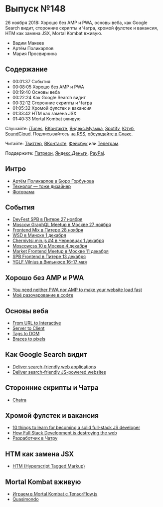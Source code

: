 # Выпуск №148

26 ноября 2018: Хорошо без AMP и PWA, основы веба, как Google Search видит, сторонние скрипты и Чатра, хромой фулстек и вакансия, HTM как замена JSX, Mortal Kombat вживую.

- Вадим Макеев
- Артём Поликарпов
- Мария Просвирнина

## Содержание

- 00:01:37 События
- 00:08:05 Хорошо без AMP и PWA
- 00:19:40 Основы веба
- 00:22:24 Как Google Search видит
- 00:32:12 Сторонние скрипты и Чатра
- 01:05:32 Хромой фулстек и вакансия
- 01:33:42 HTM как замена JSX
- 01:40:33 Mortal Kombat вживую

Слушайте: [iTunes](https://itunes.apple.com/podcast/id1080500016), [ВКонтакте](https://vk.com/podcasts-32017543), [Яндекс.Музыка](https://music.yandex.ru/album/6245956), [Spotify](https://open.spotify.com/show/3rzAcADjpBpXt73L0epTjV), [Ютуб](https://www.youtube.com/playlist?list=PLMBnwIwFEFHcwuevhsNXkFTcadeX5R1Go), [SoundCloud](https://soundcloud.com/web-standards). Подписывайтесь [на RSS](https://web-standards.ru/podcast/feed/), [обсуждайте в Слаке](http://slack.web-standards.ru/).

Читайте: [Твиттер](https://twitter.com/webstandards_ru), [ВКонтакте](https://vk.com/webstandards_ru), [Фейсбук](https://www.facebook.com/webstandardsru) или [Телеграм](https://t.me/webstandards_ru).

Поддержите: [Патреон](https://www.patreon.com/webstandards_ru), [Яндекс.Деньги](https://money.yandex.ru/to/41001119329753), [PayPal](https://www.paypal.me/pepelsbey).

## Интро

- [Артём Поликарпов в Бюро Горбунова](https://bureau.ru/burosfera/artem-polikarpov)
- [Технолог — тоже дизайнер](https://artpolikarpov.ru/2012/01/10/1/)
- [Фоторама](http://fotorama.io/)

## События

- [DevFest SPB в Питере 27 ноября](https://devfest-spb.com/)
- [Moscow GraphQL Meetup в Москве 27 ноября](https://rambler-co-e-org.timepad.ru/event/858007/)
- [Frontend Mix в Питере 28 ноября](https://events.yandex.ru/events/meetings/28-november-2018/)
- [WSD в Минске 1 декабря](https://wsd.events/2018/12/01/)
- [Chernivtsi.min.js #4 в Черновцах 1 декабря](https://chernivtsi.js.org/min/)
- [Moscowcss 10 в Москве 4 декабря](https://moscowcss.timepad.ru/event/856816/)
- [Market Frontend Meetup в Москве 11 декабря](https://events.yandex.ru/events/meetings/11-dec-2018/)
- [SPB Frontend в Питере 13 декабря](https://twitter.com/spb_frontend)
- [YGLF Vilnius в Вильнюсе 16–17 мая](https://www.yougottalovefrontend.com/)

## Хорошо без AMP и PWA

- [You need neither PWA nor AMP to make your website load fast](http://tonsky.me/blog/pwa/)
- [Моё разочарование в софте](https://habr.com/post/423889/)

## Основы веба

- [From URL to Interactive](https://alistapart.com/article/from-url-to-interactive)
- [Server to Client](https://alistapart.com/article/server-to-client)
- [Tags to DOM](https://alistapart.com/article/tags-to-dom)
- [Braces to pixels](https://alistapart.com/article/braces-to-pixels)

## Как Google Search видит

- [Deliver search-friendly web applications](https://eprev.org/2018/11/22/deliver-search-friendly-web-applications/)
- [Deliver search-friendly JS-powered websites](https://youtu.be/PFwUbgvpdaQ)

## Сторонние скрипты и Чатра

- [Chatra](https://chatra.io/)

## Хромой фулстек и вакансия

- [10 things to learn for becoming a solid full-stack JS developer](https://medium.com/p/8b76467711ac)
- [How Full Stack Development is destroying the web](https://mobile.twitter.com/heydonworks/status/1065892588278943744)
- [Разработчик в Чатру](https://chatra.io/job)

## HTM как замена JSX

- [HTM (Hyperscript Tagged Markup)](https://github.com/developit/htm)

## Mortal Kombat вживую

- [Играем в Mortal Kombat с TensorFlow.js](https://medium.com/p/59823ab00b34)
- [Quasimondo](http://quasimondo.com/)
